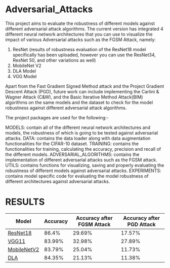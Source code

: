 # Adversarial_Attacks
This project aims to evaluate the robustness of different models against different adversarial attack algorithms.
The current version has integrated 4 different neural network architectures that you can use to visualize the impact of various Adversarial attacks such as the FGSM Attack, namely:

1. ResNet (results of robustness evaluation of the ResNet18 model specifically has been uploaded, however you can use the ResNet34, ResNet 50, and other variations as well)
2. MobileNet V2
3. DLA Model
4. VGG Model

Apart from the Fast Gradient Signed Method attack and the Project Gradient Descent Attack (PGD), future work can include implementing the Carlini & Wagner Attack (C&W), and the Basic Iterative Method Attack(BIM) algorithms on the same models and the dataset to check for the model robustness against different adversarial attack algorithms.

The project packages are used for the following:-

MODELS: contain all of the different neural network architectures and models, the robustness of which is going to be tested against adversarial attacks.
DATA: contains the data loader along with data augmentation functionalities for the CIFAR-10 dataset.
TRAINING: contains the functionalities for training, calculating the accuracy, precision and recall of the different models.
ADVERSARIAL_ALGORITHMS: contains the implementation of different adversarial attacks such as the FGSM attack.
UTILS: contains functions for visualizing, saving and properly evaluating the robustness of different models against adversarial attacks.
EXPERIMENTS: contains model specific code for evaluating the model robustness of different architectures against adversarial attacks.

# RESULTS

| Model  | Accuracy | Accuracy after FGSM Attack | Accuracy after PGD Attack |
| ------------- | ------------- | ------------- | ------------- |
| [ResNet18](https://arxiv.org/abs/1512.03385) | 86.4%  | 29.69% | 17.57% |
| [VGG11](https://arxiv.org/abs/1409.1556) | 83.99% | 32.98% | 27.89% |
| [MobileNetV2](https://arxiv.org/abs/1801.04381) | 83.79% | 25.04% | 11.73% |
| [DLA](https://arxiv.org/pdf/1707.06484) | 84.35% | 21.13% | 11.38% |
